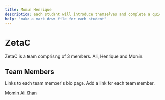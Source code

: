 ```yaml
---
title: Momin Henrique
description: each student will introduce themselves and complete a quick bio
help: "make a mark down file for each student"
---
```


# ZetaC

ZetaC is a team comprising of 3 members. Ali, Henrique and Momin.



## Team Members

Links to each team member's bio page. Add a link for each team member.


[Momin Ali Khan](https://github.com/mominalikhan007/retreat1-ex2/blob/Momin/yourteam/Ali.md)